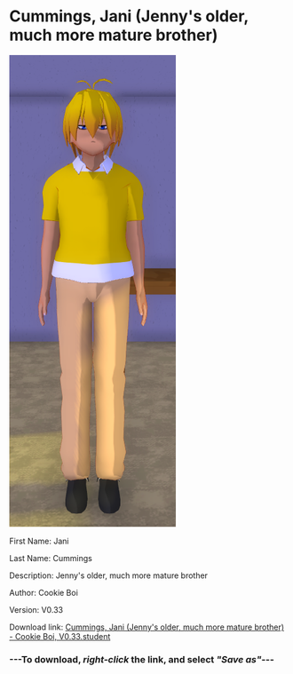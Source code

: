 # Cummings, Jani (Jenny's older, much more mature brother)

<img src = "https://raw.githubusercontent.com/Arbiter1223/Daigaku-Gurashi-Custom-Students/master/Students/Files/Cummings%2C%20Jani%20(Jenny's%20older%2C%20much%20more%20mature%20brother).png">

First Name: Jani

Last Name: Cummings

Description: Jenny's older, much more mature brother

Author: Cookie Boi

Version: V0.33

Download link: <a href="https://raw.githubusercontent.com/Arbiter1223/Daigaku-Gurashi-Custom-Students/master/Students/Files/Cummings%2C%20Jani%20(Jenny's%20older%2C%20much%20more%20mature%20brother)%20-%20Cookie%20Boi%2C%20V0.33.student">Cummings, Jani (Jenny's older, much more mature brother) - Cookie Boi, V0.33.student</a>

### ---**To download, _right-click_ the link, and select _"Save as"_**---
